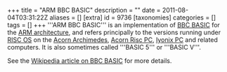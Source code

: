 +++
title = "ARM BBC BASIC"
description = ""
date = 2011-08-04T03:31:22Z
aliases = []
[extra]
id = 9736
[taxonomies]
categories = []
tags = []
+++
'''ARM BBC BASIC''' is an implementation of [BBC BASIC](https://rosettacode.org/wiki/BBC_BASIC) for the [ARM architecture](https://en.wikipedia.org/wiki/ARM_architecture), and refers principally to the versions running under [RISC OS](https://en.wikipedia.org/wiki/RISC_OS) on the [Acorn Archimedes](https://en.wikipedia.org/wiki/Acorn_Archimedes), [Acorn Risc PC](https://en.wikipedia.org/wiki/Risc_PC), [Iyonix PC](https://en.wikipedia.org/wiki/Iyonix_PC) and related computers.  It is also sometimes called '''BASIC 5''' or '''BASIC V'''.

See the [Wikipedia article on BBC BASIC](https://en.wikipedia.org/wiki/BBC_BASIC) for more details.
